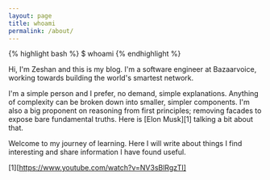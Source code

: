 ```yaml
---
layout: page
title: whoami
permalink: /about/
---
```

{% highlight bash %}
$ whoami
{% endhighlight %}

Hi, I'm Zeshan and this is my blog. I'm a software engineer at Bazaarvoice, working towards building the world's smartest network.

I'm a simple person and I prefer, no demand, simple explanations. Anything of complexity can be broken down into smaller, simpler components. I'm also a big proponent on reasoning from first principles; removing facades to expose bare fundamental truths. Here is [Elon Musk][1] talking a bit about that.
 
 Welcome to my journey of learning. Here I will write about things I find interesting and share information I have found useful.
 
[1][https://www.youtube.com/watch?v=NV3sBlRgzTI]